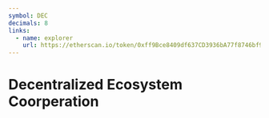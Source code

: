```yaml
---
symbol: DEC
decimals: 8
links:
  - name: explorer
    url: https://etherscan.io/token/0xff9Bce8409df637CD3936bA77f8746bf99a4f80B
---
```


# Decentralized Ecosystem Coorperation
